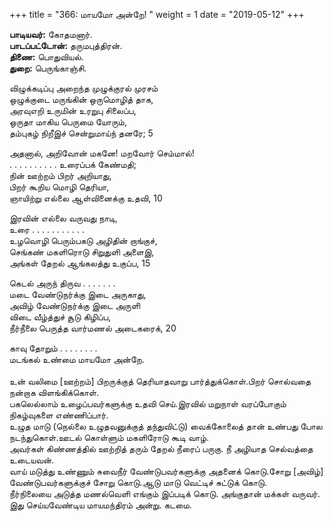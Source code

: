 ﻿+++
title = "366: மாயமோ அன்றே!  "
weight = 1
date = "2019-05-12"
+++

**பாடியவர்:** கோதமனார்.  
**பாடப்பட்டோன்:** தருமபுத்திரன்.  
**திணை:** பொதுவியல்.  
**துறை:** பெருங்காஞ்சி.  
  
விழுக்கடிப்பு அறைந்த முழுக்குரல் முரசம்  
ஒழுக்குடை மருங்கின் ஒருமொழித் தாக,  
அரவுஎறி உருமின் உரறுபு சிலைப்ப,  
ஒருதா மாகிய பெருமை யோரும்,  
தம்புகழ் நிறீஇச் சென்றுமாய்ந் தனரே; 5  
  
அதனால், அறிவோன் மகனே! மறவோர் செம்மால்!  
. . . . . . . . . . உரைப்பக் கேண்மதி;  
நின் ஊற்றம் பிறர் அறியாது,  
பிறர் கூறிய மொழி தெரியா,  
ஞாயிற்று எல்லை ஆள்வினைக்கு உதவி, 10  
  
இரவின் எல்லை வருவது நாடி,  
உரை . . . . . . . . . . .  
உழவொழி பெரும்பகடு அழிதின் றாங்குச்,  
செங்கண் மகளிரொடு சிறுதுளி அளைஇ,  
அங்கள் தேறல் ஆங்கலத்து உகுப்ப, 15  
  
கெடல் அருந் திருவ . . . . . . .  
மடை வேண்டுநர்க்கு இடை அருகாது,  
அவிழ் வேண்டுநர்க்கு இடை அருளி  
விடை வீழ்த்துச் சூடு கிழிப்ப,  
நீர்நீலை பெருத்த வார்மணல் அடைகரைக், 20  
  
காவு தோறும் . . . . . . . .  
மடங்கல் உண்மை மாயமோ அன்றே.  
   
உன் வலிமை [ஊற்றம்] பிறருக்குத் தெரியாதவாறு பார்த்துக்கொள்.பிறர் சொல்வதை நன்றாக விளங்கிக்கொள்.  
பகலெல்லாம் உழைப்பவர்களுக்கு உதவி செய்.இரவில் மறுநாள் வரப்போகும் நிகழ்வுகளை எண்ணிப்பார்.  
உழுத மாடு (நெல்லை உழுதவனுக்குத் தந்துவிட்டு) வைக்கோலைத் தான் உண்பது போல நடந்துகொள்.ஊடல் கொள்ளும் மகளிரோடு கூடி வாழ்.  
அவர்கள் கிண்ணத்தில் ஊற்றித் தரும் தேறல் நீரைப் பருகு. நீ அழியாத செல்வத்தை உடையவன்.  
வாய் மடுத்து உண்ணும் சுவைநீர் வேண்டுபவர்களுக்கு அதனைக் கொடு.சோறு [அவிழ்] வேண்டுபவர்களுக்குச் சோறு கொடு.ஆடு மாடு வெட்டிச் சுட்டுக் கொடு.  
நீர்நிலையை அடுத்த மணல்வெளி எங்கும் இப்படிக் கொடு. அங்குதான் மக்கள் வருவர். இது செய்யவேண்டிய மாயமந்திரம் அன்று. கடமை.  
